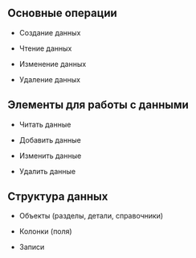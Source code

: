 ## Основные операции

- Создание данных

- Чтение данных

- Изменение данных

- Удаление данных

## Элементы для работы с данными

- Читать данные

- Добавить данные

- Изменить данные

- Удалить данные

## Структура данных

- Объекты (разделы, детали, справочники)

- Колонки (поля)

- Записи